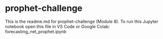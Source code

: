 # prophet-challenge

This is the readme.md for prophet-challenge (Module 8). To run this Jupyter notebook open this file in VS Code or Google Colab:
forecasting_net_prophet.ipynb

